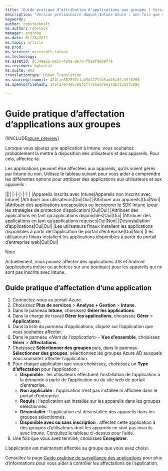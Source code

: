 ```yaml
---
title: "Guide pratique d’attribution d’applications aux groupes | Version préliminaire d’Intune Azure | Microsoft Docs"
description: "Version préliminaire d&quot;Intune Azure : une fois que vous avez ajouté une application à Intune, vous souhaiterez l’attribuer à des groupes d’utilisateurs ou d&quot;appareils."
keywords: 
author: robstackmsft
ms.author: robstack
manager: angrobe
ms.date: 01/23/2017
ms.topic: article
ms.prod: 
ms.service: microsoft-intune
ms.technology: 
ms.assetid: dc349e22-9e1c-42ba-9e70-fb2ef980ef7a
ms.reviewer: mghadial
ms.suite: ems
translationtype: Human Translation
ms.sourcegitcommit: 424fae862592c1ab5b4221fb5ad40a52c39f6760
ms.openlocfilehash: 145f27e44d57e0f5ff7bbed76e14db713dd75286

---
```


# <a name="how-to-assign-apps-to-groups"></a>Guide pratique d’affectation d’applications aux groupes

[!INCLUDE[azure_preview](../includes/azure_preview.md)]

Lorsque vous ajoutez une application à Intune, vous souhaitez probablement la mettre à disposition des utilisateurs et des appareils. Pour cela, affectez-la.

Les applications peuvent être affectées aux appareils, qu’ils soient gérés par Intune ou non. Utilisez le tableau suivant pour vous aider à comprendre les différentes options pour attribuer des applications aux utilisateurs et aux appareils :

||||
|-|-|-|-|
|&nbsp;|Appareils inscrits avec Intune|Appareils non inscrits avec Intune|
|Attribuer aux utilisateurs|Oui|Oui|
|Attribuer aux appareils|Oui|Non|
|Attribuer des applications encapsulées ou incorporer le SDK Intune (pour les stratégies de protection d’application)|Oui|Oui|
|Attribuer des applications en tant qu’applications disponibles|Oui|Oui|
|Attribuer des applications en tant qu’applications requises|Oui|Non|
|Désinstallation d’applications|Oui|Oui|
|Les utilisateurs finaux installent les applications disponibles à partir de l’application de portail d’entreprise|Oui|Non|
|Les utilisateurs finaux installent les applications disponibles à partir du portail d’entreprise web|Oui|Oui|

> [!NOTE]
> Actuellement, vous pouvez affecter des applications iOS et Android (applications métier ou achetées sur une boutique) pour les appareils qui ne sont pas inscrits avec Intune.

## <a name="how-to-assign-an-app"></a>Guide pratique d’affectation d’une application

1. Connectez-vous au portail Azure.
2. Choisissez **Plus de services** > **Analyse + Gestion** > **Intune**.
3. Dans le panneau **Intune**, choisissez **Gérer les applications**.
1. Dans la charge de travail **Gérer les applications**, choisissez **Gérer** > **Applications**.
2. Dans la liste du panneau d’applications, cliquez sur l’application que vous souhaitez affecter.
3. Dans le panneau <*Nom de l’application*> - **Vue d’ensemble**, choisissez **Gérer** > **Affectations**.
4. Choisissez **Sélectionner des groupes** puis, dans le panneau **Sélectionner des groupes**, sélectionnez les groupes Azure AD auxquels vous souhaitez affecter l’application.
5. Pour chaque application que vous choisissez, choisissez un **Type d’affectation** pour l’application :
    - **Disponible** : les utilisateurs effectuent l’installation de l’application à la demande à partir de l’application ou du site web de portail d’entreprise.
    - **Non applicable** : l’application n’est pas installée ni affichée dans le portail d’entreprise.
    - **Requis** : l’application est installée sur les appareils dans les groupes sélectionnés.
    - **Désinstaller** : l’application est désinstallée des appareils dans les groupes sélectionnés.
    - **Disponible avec ou sans inscription** : affectez cette application à des groupes d’utilisateurs dont les appareils ne sont pas inscrits avec Intune. Consultez le tableau ci-dessus pour l’aide.
6. Une fois que vous avez terminé, choisissez **Enregistrer**.

L’application est maintenant affectée au groupe que vous avez choisi.

Consultez la page [Guide pratique de surveillance des applications](monitor-apps.md) pour plus d’informations pour vous aider à contrôler les affectations de l’application.



<!--HONumber=Feb17_HO1-->


